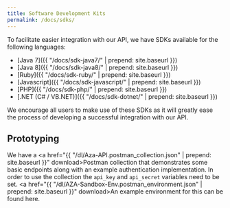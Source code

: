 ```yaml
---
title: Software Development Kits
permalink: /docs/sdks/
---
```


To facilitate easier integration with our API, we have SDKs available for the following languages:

- [Java 7]({{ "/docs/sdk-java7/" | prepend: site.baseurl }})
- [Java 8]({{ "/docs/sdk-java8/" | prepend: site.baseurl }})
- [Ruby]({{ "/docs/sdk-ruby/" | prepend: site.baseurl }})
- [Javascript]({{ "/docs/sdk-javascript/" | prepend: site.baseurl }})
- [PHP]({{ "/docs/sdk-php/" | prepend: site.baseurl }})
- [.NET (C# / VB.NET)]({{ "/docs/sdk-dotnet/" | prepend: site.baseurl }})

We encourage all users to make use of these SDKs as it will greatly ease the process of developing a successful integration with our API.

## Prototyping

We have a <a href="{{ "/dl/Aza-API.postman_collection.json" | prepend: site.baseurl }}" download>Postman collection</a> that demonstrates some basic endpoints along with an example authentication implementation. In order to use the collection the `api_key` and `api_secret` variables need to be set. <a href="{{ "/dl/AZA-Sandbox-Env.postman_environment.json" | prepend: site.baseurl }}" download>An example environment for this can be found here.</a>
